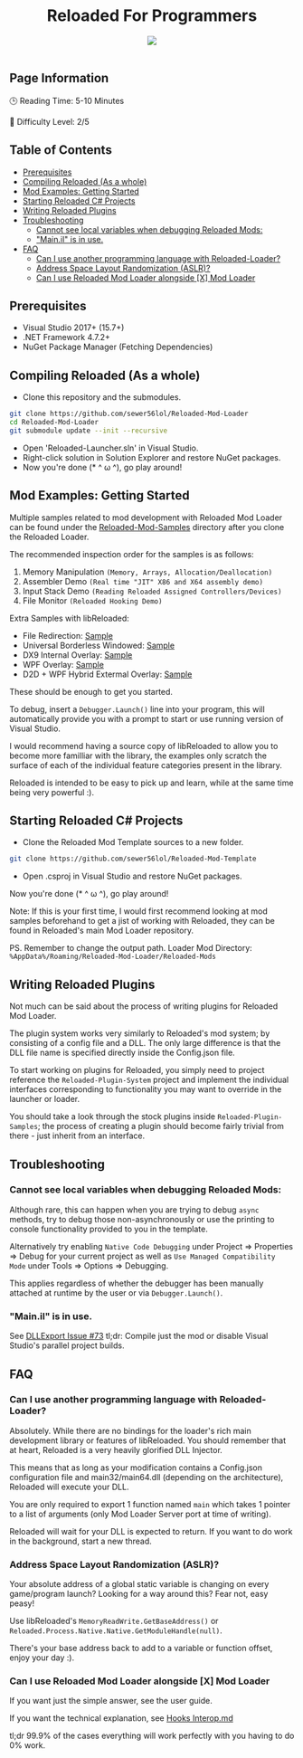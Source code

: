 

<div align="center">
	<h1>Reloaded For Programmers</h1>
	<img src="https://i.imgur.com/HsLAGlQ.png" align="center" />
	<br/> <br/>
</div>

## Page Information

🕒 Reading Time: 5-10 Minutes

💯 Difficulty Level: 2/5

## Table of Contents
- [Prerequisites](#prerequisites)
- [Compiling Reloaded (As a whole)](#compiling-reloaded-as-a-whole)
- [Mod Examples: Getting Started](#mod-examples-getting-started)
- [Starting Reloaded C# Projects](#starting-reloaded-c-projects)
- [Writing Reloaded Plugins](#writing-reloaded-plugins)
- [Troubleshooting](#troubleshooting)
	- [Cannot see local variables when debugging Reloaded Mods:](#cannot-see-local-variables-when-debugging-reloaded-mods)
	- ["Main.il" is in use.](#mainil-is-in-use)
- [FAQ](#faq)
	- [Can I use another programming language with Reloaded-Loader?](#can-i-use-another-programming-language-with-reloaded-loader)
	- [Address Space Layout Randomization (ASLR)?](#address-space-layout-randomization-aslr)
	- [Can I use Reloaded Mod Loader alongside [X] Mod Loader](#can-i-use-reloaded-mod-loader-alongside-x-mod-loader)


## Prerequisites
* Visual Studio 2017+ (15.7+)
* .NET Framework 4.7.2+
* NuGet Package Manager (Fetching Dependencies)

## Compiling Reloaded (As a whole)
 - Clone this repository and the submodules.
 ```bash
git clone https://github.com/sewer56lol/Reloaded-Mod-Loader
cd Reloaded-Mod-Loader
git submodule update --init --recursive
```
- Open 'Reloaded-Launcher.sln' in Visual Studio.
- Right-click solution in Solution Explorer and restore NuGet packages.
- Now you're done (* ^ ω ^), go play around!

## Mod Examples: Getting Started

Multiple samples related to mod development with Reloaded Mod Loader can be found under the [Reloaded-Mod-Samples](https://github.com/sewer56lol/Reloaded-Mod-Loader/tree/master/Reloaded-Mod-Samples) directory after you clone the Reloaded Loader.

The recommended inspection order for the samples is as follows:
1. Memory Manipulation `(Memory, Arrays, Allocation/Deallocation)`
2. Assembler Demo `(Real time "JIT" X86 and X64 assembly demo)`
3. Input Stack Demo `(Reading Reloaded Assigned Controllers/Devices)`
4. File Monitor `(Reloaded Hooking Demo)`

Extra Samples with libReloaded:
  - File Redirection: [Sample](https://github.com/sewer56lol/Reloaded-Mod-Loader/tree/master/Reloaded-Mod-Samples/File-Redirector)
  - Universal Borderless Windowed: [Sample](https://github.com/sewer56lol/Reloaded-Mod-Loader/tree/master/Reloaded-Mod-Samples/Universal-Borderless)
  - DX9 Internal Overlay: [Sample](https://github.com/sewer56lol/Reloaded-Mod-Loader/tree/master/Reloaded-Mod-Samples/DX9-Drawing)
  - WPF Overlay: [Sample](https://github.com/sewer56lol/Reloaded-Mod-Loader/tree/master/Reloaded-Mod-Samples/WPF-Test)
  - D2D + WPF Hybrid Extermal Overlay: [Sample](https://github.com/sewer56lol/Reloaded-Mod-Loader/tree/master/Reloaded-Mod-Samples/D2D-Drawing)

These should be enough to get you started.

To debug, insert a `Debugger.Launch()` line into your program, this will automatically provide you with a prompt to start or use running version of Visual Studio.

I would recommend having a source copy of libReloaded to allow you to become more familliar with the library, the examples only scratch the surface of each of the individual feature categories present in the library.

Reloaded is intended to be easy to pick up and learn, while at the same time being very powerful :).

## Starting Reloaded C# Projects
 - Clone the Reloaded Mod Template sources to a new folder.
 ```bash
git clone https://github.com/sewer56lol/Reloaded-Mod-Template
```
- Open .csproj in Visual Studio and restore NuGet packages.

Now you're done (* ^ ω ^), go play around!

Note: If this is your first time, I would first recommend looking at mod samples beforehand to get a jist of working with Reloaded, they can be found in Reloaded's main Mod Loader repository.

PS. Remember to change the output path.
Loader Mod Directory: `%AppData%/Roaming/Reloaded-Mod-Loader/Reloaded-Mods`

## Writing Reloaded Plugins

Not much can be said about the process of writing plugins for Reloaded Mod Loader.

The plugin system works very similarly to Reloaded's mod system; by consisting of a config file and a DLL. The only large difference is that the DLL file name is specified directly inside the Config.json file.

To start working on plugins for Reloaded, you simply need to project reference the `Reloaded-Plugin-System` project and implement the individual interfaces corresponding to functionality you may want to override in the launcher or loader.

You should take a look through the stock plugins inside `Reloaded-Plugin-Samples`; the process of creating a plugin should become fairly trivial from there - just inherit from an interface.

## Troubleshooting

### Cannot see local variables when debugging Reloaded Mods:
Although rare, this can happen when you are trying to debug `async` methods, try to debug those non-asynchronously or use the printing to console functionality provided to you in the template.

Alternatively try enabling `Native Code Debugging` under Project => Properties => Debug for your current project as well as `Use Managed Compatibility Mode` under Tools => Options => Debugging.

This applies regardless of whether the debugger has been manually attached at runtime by the user or via `Debugger.Launch()`.

### "Main.il" is in use.
See [DLLExport Issue #73](https://github.com/3F/DllExport/issues/73)
tl;dr: Compile just the mod or disable Visual Studio's parallel project builds.

## FAQ

### Can I use another programming language with Reloaded-Loader?
Absolutely. While there are no bindings for the loader's rich main development library or features of libReloaded. You should remember that at heart, Reloaded is a very heavily glorified DLL Injector.

This means that as long as your modification contains a Config.json configuration file and main32/main64.dll (depending on the architecture), Reloaded will execute your DLL.

You are only required to export 1 function named `main` which takes 1 pointer to a list of arguments (only Mod Loader Server port at time of writing).

Reloaded will wait for your DLL is expected to return. If you want to do work in the background, start a new thread.

### Address Space Layout Randomization (ASLR)?
Your absolute address of a global static variable is changing on every game/program launch?
Looking for a way around this? Fear not, easy peasy!

Use libReloaded's `MemoryReadWrite.GetBaseAddress()` or `Reloaded.Process.Native.Native.GetModuleHandle(null)`.

There's your base address back to add to a variable or function offset, enjoy your day :).

### Can I use Reloaded Mod Loader alongside [X] Mod Loader
If you want just the simple answer, see the user guide.

If you want the technical explanation, see [Hooks Interop.md](https://github.com/sewer56lol/Reloaded-Mod-Loader/blob/master/Documents/Hooks%20Interop.md)

tl;dr 99.9% of the cases everything will work perfectly with you having to do 0% work.

